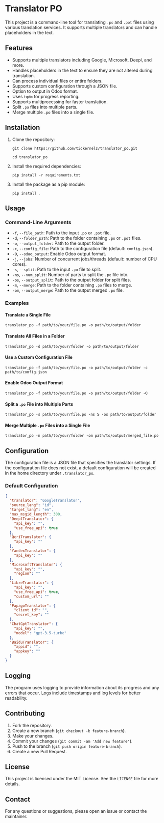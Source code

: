 Translator PO
=============

This project is a command-line tool for translating `.po` and `.pot` files using various translation services. It
supports multiple translators and can handle placeholders in the text.

Features
--------

- Supports multiple translators including Google, Microsoft, Deepl, and more.
- Handles placeholders in the text to ensure they are not altered during translation.
- Can process individual files or entire folders.
- Supports custom configuration through a JSON file.
- Option to output in Odoo format.
- Uses `tqdm` for progress reporting.
- Supports multiprocessing for faster translation.
- Split `.po` files into multiple parts.
- Merge multiple `.po` files into a single file.

Installation
------------

1. Clone the repository:

   ```console
   git clone https://github.com/tickernelz/translator_po.git
   ```
   ```console
   cd translator_po
   ```

2. Install the required dependencies:

   ```console
   pip install -r requirements.txt
   ```

3. Install the package as a pip module:

   ```console
   pip install .
   ```

Usage
-----

### Command-Line Arguments

- `-f`, `--file_path`: Path to the input `.po` or `.pot` file.
- `-d`, `--folder_path`: Path to the folder containing `.po` or `.pot` files.
- `-o`, `--output_folder`: Path to the output folder.
- `-c`, `--config_file`: Path to the configuration file (default: `config.json`).
- `-O`, `--odoo_output`: Enable Odoo output format.
- `-j`, `--jobs`: Number of concurrent jobs/threads (default: number of CPU cores).
- `-s`, `--split`: Path to the input `.po` file to split.
- `-ns`, `--num_split`: Number of parts to split the `.po` file into.
- `-os`, `--output_split`: Path to the output folder for split files.
- `-m`, `--merge`: Path to the folder containing `.po` files to merge.
- `-om`, `--output_merge`: Path to the output merged `.po` file.

### Examples

#### Translate a Single File

```console
translator_po -f path/to/your/file.po -o path/to/output/folder
```

#### Translate All Files in a Folder

```console
translator_po -d path/to/your/folder -o path/to/output/folder
```

#### Use a Custom Configuration File

```console
translator_po -f path/to/your/file.po -o path/to/output/folder -c path/to/config.json
```

#### Enable Odoo Output Format

```console
translator_po -f path/to/your/file.po -o path/to/output/folder -O
```

#### Split a `.po` File into Multiple Parts

```console
translator_po -s path/to/your/file.po -ns 5 -os path/to/output/folder
```

#### Merge Multiple `.po` Files into a Single File

```console
translator_po -m path/to/your/folder -om path/to/output/merged_file.po
```

Configuration
-------------

The configuration file is a JSON file that specifies the translator settings. If the configuration file does not exist,
a default configuration will be created in the home directory under `.translator_po`.

### Default Configuration

```json
{
  "translator": "GoogleTranslator",
  "source_lang": "id",
  "target_lang": "en",
  "max_msgid_length": 300,
  "DeeplTranslator": {
    "api_key": "",
    "use_free_api": true
  },
  "QcriTranslator": {
    "api_key": ""
  },
  "YandexTranslator": {
    "api_key": ""
  },
  "MicrosoftTranslator": {
    "api_key": "",
    "region": ""
  },
  "LibreTranslator": {
    "api_key": "",
    "use_free_api": true,
    "custom_url": ""
  },
  "PapagoTranslator": {
    "client_id": "",
    "secret_key": ""
  },
  "ChatGptTranslator": {
    "api_key": "",
    "model": "gpt-3.5-turbo"
  },
  "BaiduTranslator": {
    "appid": "",
    "appkey": ""
  }
}
```

Logging
-------

The program uses logging to provide information about its progress and any errors that occur. Logs include timestamps
and log levels for better readability.

Contributing
------------

1. Fork the repository.
2. Create a new branch (`git checkout -b feature-branch`).
3. Make your changes.
4. Commit your changes (`git commit -am 'Add new feature'`).
5. Push to the branch (`git push origin feature-branch`).
6. Create a new Pull Request.

License
-------

This project is licensed under the MIT License. See the `LICENSE` file for more details.

Contact
-------

For any questions or suggestions, please open an issue or contact the maintainer.